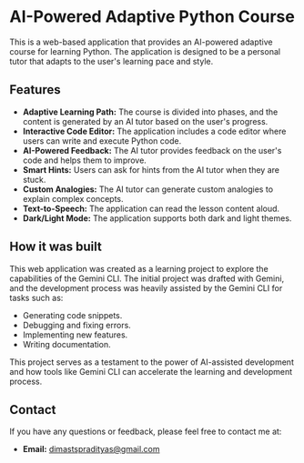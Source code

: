 # AI-Powered Adaptive Python Course

This is a web-based application that provides an AI-powered adaptive course for learning Python. The application is designed to be a personal tutor that adapts to the user's learning pace and style.

## Features

*   **Adaptive Learning Path:** The course is divided into phases, and the content is generated by an AI tutor based on the user's progress.
*   **Interactive Code Editor:** The application includes a code editor where users can write and execute Python code.
*   **AI-Powered Feedback:** The AI tutor provides feedback on the user's code and helps them to improve.
*   **Smart Hints:** Users can ask for hints from the AI tutor when they are stuck.
*   **Custom Analogies:** The AI tutor can generate custom analogies to explain complex concepts.
*   **Text-to-Speech:** The application can read the lesson content aloud.
*   **Dark/Light Mode:** The application supports both dark and light themes.

## How it was built

This web application was created as a learning project to explore the capabilities of the Gemini CLI. The initial project was drafted with Gemini, and the development process was heavily assisted by the Gemini CLI for tasks such as:

*   Generating code snippets.
*   Debugging and fixing errors.
*   Implementing new features.
*   Writing documentation.

This project serves as a testament to the power of AI-assisted development and how tools like Gemini CLI can accelerate the learning and development process.

## Contact

If you have any questions or feedback, please feel free to contact me at:

*   **Email:** dimastspradityas@gmail.com
